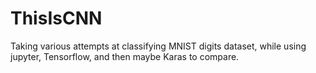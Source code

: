 # ThisIsCNN
Taking various attempts at classifying MNIST digits dataset, while using jupyter, Tensorflow, and then maybe Karas to compare. 
